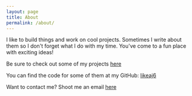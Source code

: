 ```yaml
---
layout: page
title: About
permalink: /about/
---
```


I like to build things and work on cool projects. Sometimes I write about them so I don't forget what I do with my time. You've come to a fun place with exciting ideas!

Be sure to check out some of my projects [here](http://jasonljin.com/)

You can find the code for some of them at my GitHub:
[likeaj6](https://github.com/likeaj6)

Want to contact me? Shoot me an email [here](mailto:jasonjinhuan@gmail.com)
